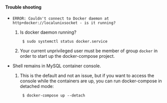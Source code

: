 #### Trouble shooting

- `ERROR: Couldn't connect to Docker daemon at http+docker://localunixsocket - is it running?`
    1. Is docker daemon running?
    
            $ sudo systemctl status docker.service
            
    1. Your current unprivileged user must be member of group `docker` in order to start up the docker-compose project.
- Shell remains in MySQL container console.
    1. This is the default and not an issue, but if you want to access the console while the containers are up, you can run docker-compose in detached mode:
    
            $ docker-compose up --detach


